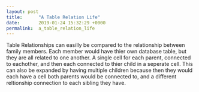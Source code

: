 ```yaml
---
layout: post
title:      "A Table Relation Life"
date:       2019-01-24 15:32:29 +0000
permalink:  a_table_relation_life
---
```



Table Relationships can easilly be compared to the relationship between family members. Each member would have thier own database table, but they are all related to one another. A single cell for each parent, connected to eachother, and then each connected to thier child in a seperate cell. This can also be expanded by having multiple children because then they would each have a cell both parents would be connected to, and a different reltionship connection to each sibling they have.  


